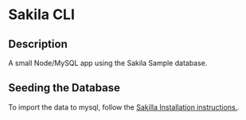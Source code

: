 # Sakila CLI

## Description
A small Node/MySQL app using the Sakila Sample database.

## Seeding the Database
To import the data to mysql, follow the [Sakilla Installation instructions.](https://dev.mysql.com/doc/sakila/en/sakila-installation.html).
